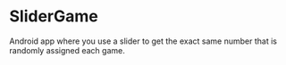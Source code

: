 # SliderGame
Android app where you use a slider to get the exact same number that is randomly assigned each game.
